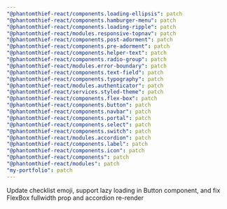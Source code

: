 ```yaml
---
"@phantomthief-react/components.loading-ellipsis": patch
"@phantomthief-react/components.hamburger-menu": patch
"@phantomthief-react/components.loading-ripple": patch
"@phantomthief-react/modules.responsive-topnav": patch
"@phantomthief-react/components.post-adorment": patch
"@phantomthief-react/components.pre-adorment": patch
"@phantomthief-react/components.helper-text": patch
"@phantomthief-react/components.radio-group": patch
"@phantomthief-react/modules.error-boundary": patch
"@phantomthief-react/components.text-field": patch
"@phantomthief-react/components.typography": patch
"@phantomthief-react/modules.authenticator": patch
"@phantomthief-react/services.styled-theme": patch
"@phantomthief-react/components.flex-box": patch
"@phantomthief-react/components.button": patch
"@phantomthief-react/components.navbar": patch
"@phantomthief-react/components.portal": patch
"@phantomthief-react/components.select": patch
"@phantomthief-react/components.switch": patch
"@phantomthief-react/modules.accordion": patch
"@phantomthief-react/components.label": patch
"@phantomthief-react/components.icon": patch
"@phantomthief-react/components": patch
"@phantomthief-react/modules": patch
"my-portfolio": patch
---
```


Update checklist emoji, support lazy loading in Button component, and fix FlexBox fullwidth prop and accordion re-render

